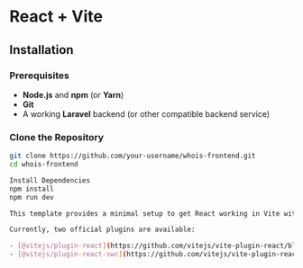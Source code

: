 # React + Vite


## Installation

### Prerequisites

- **Node.js** and **npm** (or **Yarn**)
- **Git**
- A working **Laravel** backend (or other compatible backend service)

### Clone the Repository

```bash
git clone https://github.com/your-username/whois-frontend.git
cd whois-frontend

Install Dependencies
npm install
npm run dev

This template provides a minimal setup to get React working in Vite with HMR and some ESLint rules.

Currently, two official plugins are available:

- [@vitejs/plugin-react](https://github.com/vitejs/vite-plugin-react/blob/main/packages/plugin-react/README.md) uses [Babel](https://babeljs.io/) for Fast Refresh
- [@vitejs/plugin-react-swc](https://github.com/vitejs/vite-plugin-react-swc) uses [SWC](https://swc.rs/) for Fast Refresh
